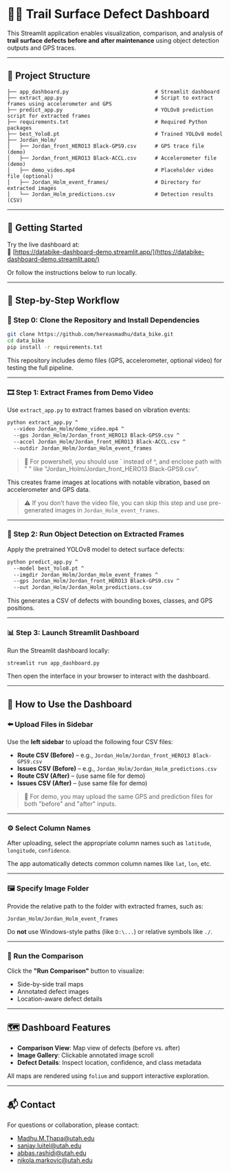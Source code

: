 # 🚴‍♂️ Trail Surface Defect Dashboard

This Streamlit application enables visualization, comparison, and analysis of **trail surface defects before and after maintenance** using object detection outputs and GPS traces.

---

## 📂 Project Structure

```
├── app_dashboard.py                            # Streamlit dashboard
├── extract_app.py                              # Script to extract frames using accelerometer and GPS
├── predict_app.py                              # YOLOv8 prediction script for extracted frames
├── requirements.txt                            # Required Python packages
├── best_Yolo8.pt                               # Trained YOLOv8 model
├── Jordan_Holm/
│   ├── Jordan_front_HERO13 Black-GPS9.csv      # GPS trace file (demo)
│   ├── Jordan_front_HERO13 Black-ACCL.csv      # Accelerometer file (demo)
│   ├── demo_video.mp4                          # Placeholder video file (optional)
│   ├── Jordan_Holm_event_frames/               # Directory for extracted images
│   └── Jordan_Holm_predictions.csv             # Detection results (CSV)
```

---

## 🚀 Getting Started

Try the live dashboard at:  
🔗 [https://databike-dashboard-demo.streamlit.app/](https://databike-dashboard-demo.streamlit.app/)

Or follow the instructions below to run locally.

---

## 🧰 Step-by-Step Workflow

### 📁 Step 0: Clone the Repository and Install Dependencies

```bash
git clone https://github.com/hereasmadhu/data_bike.git
cd data_bike
pip install -r requirements.txt
```

This repository includes demo files (GPS, accelerometer, optional video) for testing the full pipeline.

---

### 🎞️ Step 1: Extract Frames from Demo Video

Use `extract_app.py` to extract frames based on vibration events:

```bash
python extract_app.py ^
  --video Jordan_Holm/demo_video.mp4 ^
  --gps Jordan_Holm/Jordan_front_HERO13 Black-GPS9.csv ^
  --accel Jordan_Holm/Jordan_front_HERO13 Black-ACCL.csv ^
  --outdir Jordan_Holm/Jordan_Holm_event_frames
```
> 📌 For powershell, you should use ` instead of ^, and enclose path with " " like "Jordan_Holm/Jordan_front_HERO13 Black-GPS9.csv".

This creates frame images at locations with notable vibration, based on accelerometer and GPS data.

> ⚠️ If you don’t have the video file, you can skip this step and use pre-generated images in `Jordan_Holm_event_frames`.

---

### 🧠 Step 2: Run Object Detection on Extracted Frames

Apply the pretrained YOLOv8 model to detect surface defects:

```bash
python predict_app.py ^
  --model best_Yolo8.pt ^
  --imgdir Jordan_Holm/Jordan_Holm_event_frames ^
  --gps Jordan_Holm/Jordan_front_HERO13 Black-GPS9.csv ^
  --out Jordan_Holm/Jordan_Holm_predictions.csv
```

This generates a CSV of defects with bounding boxes, classes, and GPS positions.

---

### 📊 Step 3: Launch Streamlit Dashboard

Run the Streamlit dashboard locally:

```bash
streamlit run app_dashboard.py
```

Then open the interface in your browser to interact with the dashboard.

---

## 📘 How to Use the Dashboard

### ⬅️ Upload Files in Sidebar

Use the **left sidebar** to upload the following four CSV files:

- **Route CSV (Before)** – e.g., `Jordan_Holm/Jordan_front_HERO13 Black-GPS9.csv`
- **Issues CSV (Before)** – e.g., `Jordan_Holm/Jordan_Holm_predictions.csv`
- **Route CSV (After)** – (use same file for demo)
- **Issues CSV (After)** – (use same file for demo)

> 📌 For demo, you may upload the same GPS and prediction files for both "before" and "after" inputs.

---

### ⚙️ Select Column Names

After uploading, select the appropriate column names such as `latitude`, `longitude`, `confidence`.

The app automatically detects common column names like `lat`, `lon`, etc.

---

### 🖼️ Specify Image Folder

Provide the relative path to the folder with extracted frames, such as:

```
Jordan_Holm/Jordan_Holm_event_frames
```

Do **not** use Windows-style paths (like `D:\...`) or relative symbols like `./`.

---

### 🚀 Run the Comparison

Click the **"Run Comparison"** button to visualize:

- Side-by-side trail maps
- Annotated defect images
- Location-aware defect details

---

## 🗺️ Dashboard Features

- **Comparison View**: Map view of defects (before vs. after)
- **Image Gallery**: Clickable annotated image scroll
- **Defect Details**: Inspect location, confidence, and class metadata

All maps are rendered using `folium` and support interactive exploration.

---

## 📬 Contact

For questions or collaboration, please contact:

- [Madhu.M.Thapa@utah.edu](mailto:Madhu.M.Thapa@utah.edu)  
- [sanjay.luitel@utah.edu](mailto:sanjay.luitel@utah.edu)  
- [abbas.rashidi@utah.edu](mailto:abbas.rashidi@utah.edu)  
- [nikola.markovic@utah.edu](mailto:nikola.markovic@utah.edu)
